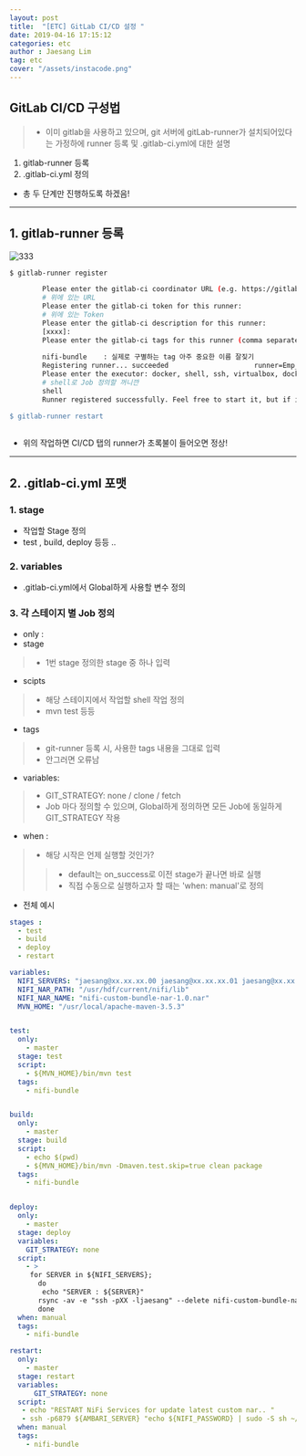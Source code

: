 ```yaml
---
layout: post
title:  "[ETC] GitLab CI/CD 설정 "
date: 2019-04-16 17:15:12
categories: etc 
author : Jaesang Lim
tag: etc
cover: "/assets/instacode.png"
---
```


## GitLab CI/CD 구성법
> - 이미 gitlab을 사용하고 있으며, git 서버에 gitLab-runner가 설치되어있다는 가정하에 runner 등록 및 .gitlab-ci.yml에 대한 설명

1. gitlab-runner 등록
2. .gitlab-ci.yml 정의

- 총 두 단계만 진행하도록 하겠음!
---

## 1. gitlab-runner 등록

![333](https://user-images.githubusercontent.com/12586821/56197008-e5d52480-6072-11e9-8af0-f44d72ed7735.png)

```bash
$ gitlab-runner register

        Please enter the gitlab-ci coordinator URL (e.g. https://gitlab.com/):
        # 위에 있는 URL
        Please enter the gitlab-ci token for this runner:
        # 위에 있는 Token
        Please enter the gitlab-ci description for this runner:
        [xxxx]:
        Please enter the gitlab-ci tags for this runner (comma separated):
        
        nifi-bundle    : 실제로 구별하는 tag 아주 중요한 이름 잘짖기
        Registering runner... succeeded                     runner=Emp_iyNFxa
        Please enter the executor: docker, shell, ssh, virtualbox, docker-ssh, parallels, docker+machine, docker-ssh+machine, kubernetes:
        # shell로 Job 정의할 꺼니깐
        shell
        Runner registered successfully. Feel free to start it, but if it's running already the config should be automatically reloaded!

$ gitlab-runner restart
  
```
- 위의 작업하면 CI/CD 탭의 runner가 초록불이 들어오면 정상!


---

## 2. .gitlab-ci.yml 포맷

### 1. stage
- 작업할 Stage 정의
- test , build, deploy 등등 .. 

### 2. variables
- .gitlab-ci.yml에서 Global하게 사용할 변수 정의

### 3. 각 스테이지 별 Job 정의
- only : 
- stage 
 > - 1번 stage 정의한 stage 중 하나 입력
- scipts 
 > - 해당 스테이지에서 작업할 shell 작업 정의
 > - mvn test 등등
- tags 
 > - git-runner 등록 시, 사용한 tags 내용을 그대로 입력 
 > - 안그러면 오류남 
- variables:
 > - GIT_STRATEGY: none / clone / fetch
 > - Job 마다 정의할 수 있으며, Global하게 정의하면 모든 Job에 동일하게 GIT_STRATEGY 작용
- when :
 > - 해당 시작은 언제 실행할 것인가?
 > > - default는 on_success로 이전 stage가 끝나면 바로 실행
 > > - 직접 수동으로 실행하고자 할 때는 'when: manual'로 정의

- 전체 예시


```yaml
stages :
  - test
  - build
  - deploy
  - restart

variables:
  NIFI_SERVERS: "jaesang@xx.xx.xx.00 jaesang@xx.xx.xx.01 jaesang@xx.xx.xx.02"
  NIFI_NAR_PATH: "/usr/hdf/current/nifi/lib"
  NIFI_NAR_NAME: "nifi-custom-bundle-nar-1.0.nar"
  MVN_HOME: "/usr/local/apache-maven-3.5.3"


test:
  only:
    - master
  stage: test
  script:
    - ${MVN_HOME}/bin/mvn test
  tags:
    - nifi-bundle


build:
  only:
    - master
  stage: build
  script:
    - echo $(pwd)
    - ${MVN_HOME}/bin/mvn -Dmaven.test.skip=true clean package
  tags:
    - nifi-bundle


deploy:
  only:
    - master
  stage: deploy
  variables:
    GIT_STRATEGY: none
  script:
    - >
     for SERVER in ${NIFI_SERVERS};
       do
        echo "SERVER : ${SERVER}"
       rsync -av -e "ssh -pXX -ljaesang" --delete nifi-custom-bundle-nar/target/${NIFI_NAR_NAME} ${SERVER}:${NIFI_NAR_PATH}
       done
  when: manual
  tags:
    - nifi-bundle

restart:
  only:
    - master
  stage: restart
  variables:
      GIT_STRATEGY: none
  script:
   - echo "RESTART NiFi Services for update latest custom nar.. "
   - ssh -p6879 ${AMBARI_SERVER} "echo ${NIFI_PASSWORD} | sudo -S sh ~/nifi_rest_api.sh restart "
  when: manual
  tags:
    - nifi-bundle
```
